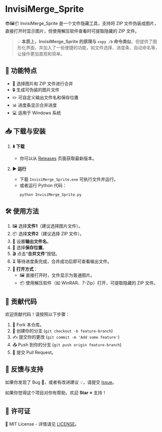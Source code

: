 # InvisiMerge_Sprite

😎🖼️📦
InvisiMerge_Sprite 是一个文件隐藏工具，支持将 ZIP 文件伪装成图片，直接打开时显示图片，但使用解压软件查看时可提取隐藏的 ZIP 文件。
> 💡 **本质上，InvisiMerge_Sprite 的原理与 `copy /b` 命令类似**，但提供了图形化界面，并加入了一些便捷的功能，如文件选择、进度条、自动命名等，让操作更加直观和简单。


## 🚀 功能特点
- 🎨 选择图片和 ZIP 文件进行合并
- 🔒 生成可伪装的图片文件
- ✏️ 可自定义输出文件名和保存位置
- 📊 进度条显示合并进度
- 💻 适用于 Windows 系统

## 📥 下载与安装
1. **⬇️ 下载**
   - 你可以从 [Releases](https://github.com/ItsTimeTooSleep/InvisiMerge-Sprite/releases/tag/v1.0) 页面获取最新版本。
   
2. **▶️ 运行**
   - 下载 `InvisiMerge_Sprite.exe` 可执行文件并运行。
   - 或者运行 Python 代码：
     ```sh
     python InvisiMerge_Sprite.py
     ```

## 🛠️ 使用方法
1. 🖼️ 选择**文件1**（建议选择图片文件）。
2. 📦 选择**文件2**（建议选择 ZIP 文件）。
3. 📝 设置**输出文件名**。
4. 📂 选择**保存位置**。
5. 🎬 点击“**合并文件**”按钮。
6. ⏳ 等待进度条完成，合并成功后即可查看输出文件。
7. **📖 打开方式**：
   - 🖼️ 直接打开时，文件显示为普通图片。
   - 📦 使用解压软件（如 WinRAR、7-Zip）打开，可提取隐藏的 ZIP 文件。

## 🤝 贡献代码
欢迎贡献代码！请按照以下步骤：
1. 🍴 Fork 本仓库。
2. 🌱 创建你的分支 (`git checkout -b feature-branch`)
3. ✍️ 提交你的更改 (`git commit -m 'Add some feature'`)
4. 📤 Push 到你的分支 (`git push origin feature-branch`)
5. 🔀 提交 Pull Request。

## 💬 反馈与支持
如果你发现了 Bug 🐛，或者有改进建议 💡，请提交 [Issue](https://github.com/ItsTimeTooSleep/InvisiMerge-Sprite/issues)。

如果你觉得这个项目对你有帮助，欢迎 **Star ⭐** 支持！

## 📜 许可证
📝 MIT License - 详情请见 [LICENSE](LICENSE)。

